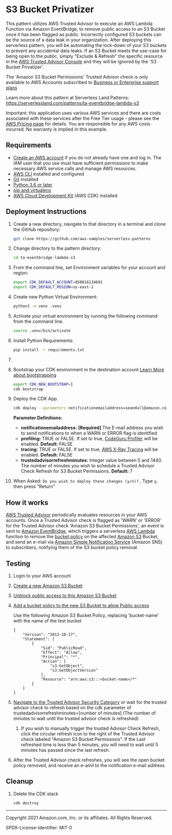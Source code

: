 # S3 Bucket Privatizer

This pattern utilizes AWS Trusted Advisor to execute an AWS Lambda Function via Amazon EventBridge, to remove public access to an S3 Bucket once it has been flagged as public. 
Incorrectly configured S3 buckets can be the source of a data leak in your organization. After deploying this serverless pattern, you will be automating the lock-down of your 
S3 buckets to prevent any accidental data leaks. If an S3 Bucket meets the use-case for being open to the public, simply "Exclude & Refresh" the specific resource in 
the [AWS Trusted Advisor Console](https://console.aws.amazon.com/trustedadvisor/home) and they will be ignored by the 'S3 Bucket Privatizer'. 

The 'Amazon S3 Bucket Permissions' Trusted Advisor check is only available to AWS Accounts subscribed to [Business or Enterprise support plans](https://aws.amazon.com/premiumsupport/plans/)

Learn more about this pattern at Serverless Land Patterns: https://serverlessland.com/patterns/ta-eventbridge-lambda-s3

Important: this application uses various AWS services and there are costs associated with these services after the Free Tier usage - please see the [AWS Pricing page](https://aws.amazon.com/pricing/) for details. 
You are responsible for any AWS costs incurred. No warranty is implied in this example.

## Requirements

* [Create an AWS account](https://portal.aws.amazon.com/gp/aws/developer/registration/index.html) if you do not already have one and log in. The IAM user that you use must have sufficient permissions to make necessary AWS service calls and manage AWS resources.
* [AWS CLI](https://docs.aws.amazon.com/cli/latest/userguide/install-cliv2.html) installed and configured
* [Git](https://git-scm.com/book/en/v2/Getting-Started-Installing-Git) installed
* [Python 3.6 or later](https://www.python.org/downloads/)
* [pip and virtualenv](https://docs.aws.amazon.com/cdk/latest/guide/work-with-cdk-python.html#python-prerequisites)
* [AWS Cloud Development Kit](https://docs.aws.amazon.com/cdk/latest/guide/cli.html) (AWS CDK) installed

## Deployment Instructions

1. Create a new directory, navigate to that directory in a terminal and clone the GitHub repository:
    ```bash
    git clone https://github.com/aws-samples/serverless-patterns
    ```
2. Change directory to the pattern directory:
    ```bash
    cd ta-eventbridge-lambda-s3
    ```
3. From the command line, set Environment variables for your account and region:
    ```bash
    export CDK_DEFAULT_ACCOUNT=850816134691
    export CDK_DEFAULT_REGION=us-east-1
    ```
4. Create new Python Virtual Environment:
   ```bash
   python3 -m venv .venv
   ```
5. Activate your virtual environment by running the following command from the command line.
    ```bash
    source .venv/bin/activate
    ```
6. Install Python Requirements:
   ```bash
   pip install -r requirements.txt
   ```
7. 
8. Bootstrap your CDK environment in the destination account [Learn More about bootstrapping](https://docs.aws.amazon.com/cdk/latest/guide/bootstrapping.html#bootstrapping-howto-cli)
    ```bash
    export CDK_NEW_BOOTSTRAP=1
    cdk bootstrap
    ```
9. Deploy the CDK App. 
    ```bash
    cdk deploy --parameters notificationemailaddress=seandall@amazon.com --parameters profiling=TRUE --parameters tracing=TRUE --parameters trustedadvisorrefreshminutes=5
    ```
   **Parameter Definitions:**
   * **notificationemailaddress:** **[Required]** The E-mail address you wish to send notifications to when a WARN or ERROR flag is identified
   * **profiling:** TRUE or FALSE. If set to true, [CodeGuru Profiler](https://docs.aws.amazon.com/codeguru/latest/profiler-ug/what-is-codeguru-profiler.html) will be enabled. **Default:** FALSE
   * **tracing:** TRUE or FALSE. If set to true, [AWS X-Ray Tracing](https://aws.amazon.com/xray/) will be enabled. **Default:** FALSE
   * **trustedadvisorrefreshminutes:** Integer value between 5 and 1440. The number of minutes you wish to schedule a Trusted Advisor Check Refresh for S3 Bucket Permissions. **Default:** 7
   

7. When Asked: ```Do you wish to deploy these changes (y/n)?``` , Type ```y```, then press "Return"
## How it works

[AWS Trusted Advisor](https://aws.amazon.com/premiumsupport/technology/trusted-advisor/) periodically evaluates resources in your AWS accounts. 
Once a Trusted Advisor check is flagged as 'WARN' or 'ERROR' for the Trusted Advisor check 'Amazon S3 Bucket Permissions', 
an event is sent to [Amazon EventBridge](https://aws.amazon.com/eventbridge/), which triggers a serverless 
[AWS Lambda](https://aws.amazon.com/lambda/) function to remove the 
[bucket policy](https://docs.aws.amazon.com/AmazonS3/latest/userguide/bucket-policies.html) 
on the affected [Amazon S3](https://aws.amazon.com/s3/) Bucket, and send an e-mail via 
[Amazon Simple Notification Service](https://aws.amazon.com/sns/) (Amazon SNS)
to subscribers, notifying them of the S3 bucket policy removal.


## Testing

1. Login to your AWS account
2. [Create a new Amazon S3 Bucket](https://docs.aws.amazon.com/AmazonS3/latest/userguide/create-bucket-overview.html)
3. [Unblock public access to this Amazon S3 Bucket](https://docs.aws.amazon.com/AmazonS3/latest/userguide/configuring-block-public-access-bucket.html)
4. [Add a bucket policy to the new S3 Bucket to allow Public access](https://docs.aws.amazon.com/AmazonS3/latest/userguide/add-bucket-policy.html)
   
   Use the following Amazon S3 Bucket Policy, replacing 'bucket-name' with the name of the test bucket
   ```
   {
       "Version": "2012-10-17",
       "Statement": [
           {
               "Sid": "PublicRead",
               "Effect": "Allow",
               "Principal": "*",
               "Action": [
                   "s3:GetObject",
                   "s3:GetObjectVersion"
               ],
               "Resource": "arn:aws:s3:::<bucket-name>/*"
           }
       ]
   }
   ```
5. [Navigate to the Trusted Advisor Security Category](https://console.aws.amazon.com/trustedadvisor/home#/category/security) or 
wait for the trusted advisor check to refresh based on the cdk parameter of trustedadvisorrefreshminutes=[number of minutes] 
(The number of minutes to wait until the trusted advisor check is refreshed)
   1. If you wish to manually trigger the trusted Advisor Check Refresh, click the circular refresh icon to the right of the
   Trusted Advisor check labeled "Amazon S3 Bucket Permissions". If the Last refreshed time is less than 5 minutes, you 
   will need to wait until 5 minutes has passed since the last refresh.
6. After the Trusted Advisor check refreshes, you will see the open bucket policy removed, and receive an e-amil to the notification e-mail address


## Cleanup
 
1. Delete the CDK stack
    ```bash
    cdk destroy
    ```

----
Copyright 2021 Amazon.com, Inc. or its affiliates. All Rights Reserved.

SPDX-License-Identifier: MIT-0
